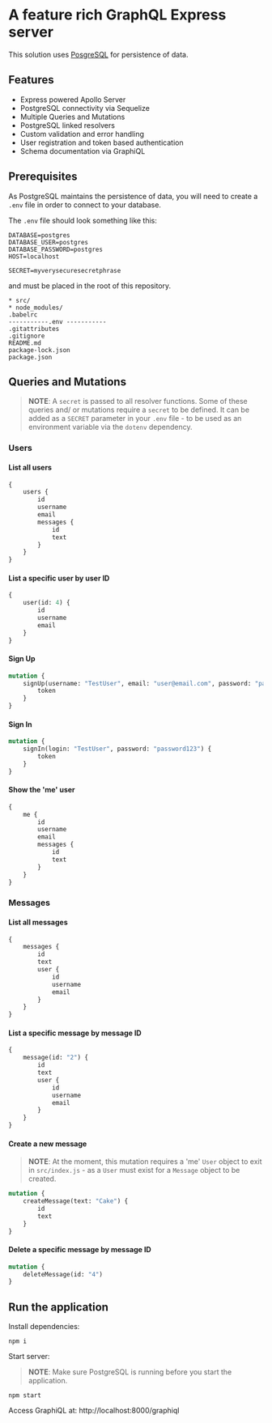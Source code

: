 # A feature rich GraphQL Express server

This solution uses [PosgreSQL](https://www.postgresql.org/) for persistence of data.

## Features
* Express powered Apollo Server
* PostgreSQL connectivity via Sequelize
* Multiple Queries and Mutations
* PostgreSQL linked resolvers
* Custom validation and error handling
* User registration and token based authentication
* Schema documentation via GraphiQL

## Prerequisites

As PostgreSQL maintains the persistence of data, you will need to create a `.env` file in order to connect to your database.

The `.env` file should look something like this:

```
DATABASE=postgres
DATABASE_USER=postgres
DATABASE_PASSWORD=postgres
HOST=localhost

SECRET=myverysecuresecretphrase
```

and must be placed in the root of this repository.

```
* src/
* node_modules/
.babelrc
-----------.env -----------
.gitattributes
.gitignore
README.md
package-lock.json
package.json
```

## Queries and Mutations

> **NOTE**: A `secret` is passed to all resolver functions. Some of these queries and/ or mutations require a `secret` to be defined. It can be added as a `SECRET` parameter in your `.env` file - to be used as an environment variable via the `dotenv` dependency. 

### Users

#### List all users
```graphql
{
    users {
        id
        username
        email
        messages {
            id
            text
        }
    }
}
```

#### List a specific user by user ID
```graphql
{
    user(id: 4) {
        id
        username
        email
    }
}
```

#### Sign Up 
```graphql
mutation {
	signUp(username: "TestUser", email: "user@email.com", password: "password123") {
        token
    }
}
```

#### Sign In 
```graphql
mutation {
    signIn(login: "TestUser", password: "password123") {
        token
    }
}
```

#### Show the 'me' user
```graphql
{
    me {
        id
        username
        email
        messages {
            id
            text
        }
    }
}
```

### Messages

#### List all messages
```graphql
{
    messages {
        id
        text
        user {
            id
            username
            email
        }
    }
}
```

#### List a specific message by message ID
```graphql
{
    message(id: "2") {
        id
        text
        user {
            id
            username
            email
        }
    }
}
```

#### Create a new message

> **NOTE**: At the moment, this mutation requires a 'me' `User` object to exit in `src/index.js` - as a `User` must exist for a `Message` object to be created.

```graphql
mutation {
    createMessage(text: "Cake") {
        id
        text
    }
}
```
#### Delete a specific message by message ID

```graphql
mutation {
    deleteMessage(id: "4")
}
```

## Run the application

Install dependencies:

    npm i

Start server: 

> **NOTE**: Make sure PostgreSQL is running before you start the application.

    npm start

Access GraphiQL at:
http://localhost:8000/graphiql